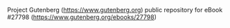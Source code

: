 Project Gutenberg (https://www.gutenberg.org) public repository for eBook #27798 (https://www.gutenberg.org/ebooks/27798)
